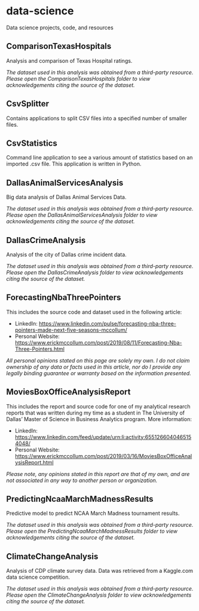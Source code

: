 # data-science
Data science projects, code, and resources

## ComparisonTexasHospitals
Analysis and comparison of Texas Hospital ratings. 

*The dataset used in this analysis was obtained from a third-party resource. Please open the ComparisonTexasHospitals folder to view acknowledgements citing the source of the dataset.*

## CsvSplitter
Contains applications to split CSV files into a specified number of smaller files.

## CsvStatistics
Command line application to see a various amount of statistics based on an imported .csv file.
This application is written in Python.

## DallasAnimalServicesAnalysis
Big data analysis of Dallas Animal Services Data.

*The dataset used in this analysis was obtained from a third-party resource. Please open the DallasAnimalServicesAnalysis folder to view acknowledgements citing the source of the dataset.*

## DallasCrimeAnalysis
Analysis of the city of Dallas crime incident data. 

*The dataset used in this analysis was obtained from a third-party resource. Please open the DallasCrimeAnalysis folder to view acknowledgements citing the source of the dataset.*

## ForecastingNbaThreePointers
This includes the source code and dataset used in the following article:
- LinkedIn: https://www.linkedin.com/pulse/forecasting-nba-three-pointers-made-next-five-seasons-mccollum/
- Personal Website: https://www.erickmccollum.com/post/2019/08/11/Forecasting-Nba-Three-Pointers.html

*All personal opinions stated on this page are solely my own. I do not claim ownership of any data or facts used in this article, nor do I provide any legally binding guarantee or warranty based on the information presented.*

## MoviesBoxOfficeAnalysisReport
This includes the report and source code for one of my analytical research reports that was written during my time as a student in The University of Dallas’ Master of Science in Business Analytics program. More information:
- LinkedIn: https://www.linkedin.com/feed/update/urn:li:activity:6551266040465154048/
- Personal Website: https://www.erickmccollum.com/post/2019/03/16/MoviesBoxOfficeAnalysisReport.html

*Please note, any opinions stated in this report are that of my own, and are not associated in any way to another person or organization.*

## PredictingNcaaMarchMadnessResults
Predictive model to predict NCAA March Madness tournament results.

*The dataset used in this analysis was obtained from a third-party resource. Please open the PredictingNcaaMarchMadnessResults folder to view acknowledgements citing the source of the dataset.*

## ClimateChangeAnalysis
Analysis of CDP climate survey data. Data was retrieved from a Kaggle.com data science competition.

*The dataset used in this analysis was obtained from a third-party resource. Please open the ClimateChangeAnalysis folder to view acknowledgements citing the source of the dataset.*